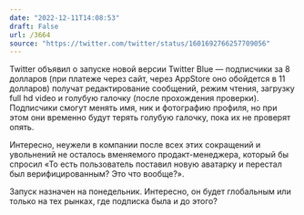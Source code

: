 ```yaml
---
date: "2022-12-11T14:08:53"
draft: False
url: /3664
source: "https://twitter.com/twitter/status/1601692766257709056"
---
```


Twitter объявил о запуске новой версии Twitter Blue — подписчики за 8 долларов (при платеже через сайт, через AppStore оно обойдется в 11 долларов) получат редактирование сообщений, режим чтения, загрузку full hd video и голубую галочку (после прохождения проверки). Подписчики смогут менять имя, ник и фотографию профиля, но при этом они временно будут терять голубую галочку, пока их не проверят опять.

Интересно, неужели в компании после всех этих сокращений и увольнений не осталось вменяемого продакт-менеджера, который бы спросил «То есть пользователь поставил новую аватарку и перестал был верифицированным? Это что вообще?».

Запуск назначен на понедельник. Интересно, он будет глобальным или только на тех рынках, где подписка была и до этого?
